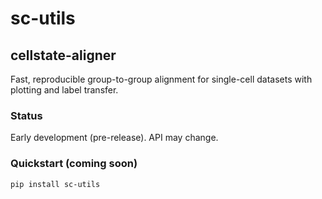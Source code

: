 # sc-utils

## cellstate-aligner

Fast, reproducible group-to-group alignment for single-cell datasets with plotting and label transfer.

### Status
Early development (pre-release). API may change.

### Quickstart (coming soon)
```bash
pip install sc-utils
